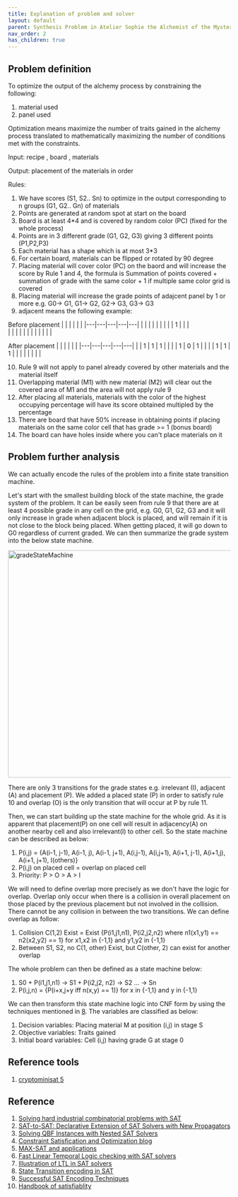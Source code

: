 ```yaml
---
title: Explanation of problem and solver
layout: default
parent: Synthesis Problem in Atelier Sophie the Alchemist of the Mysterious books DX
nav_order: 2
has_children: true
---
```


## Problem definition
To optimize the output of the alchemy process by constraining the following:
1. material used
2. panel used

Optimization means maximize the number of traits gained in the alchemy process translated to mathematically maximizing the number of conditions met with the constraints.

Input: recipe , board , materials

Output: placement of the materials in order

Rules:
1. We have scores (S1, S2.. Sn) to optimize in the output corresponding to n groups (G1, G2.. Gn) of materials
2. Points are generated at random spot at start on the board
3. Board is at least 4*4 and is covered by random color (PC) (fixed for the whole process)
4. Points are in 3 different grade (G1, G2, G3) giving 3 different points (P1,P2,P3) 
5. Each material has a shape which is at most 3*3
6. For certain board, materials can be flipped or rotated by 90 degree
7. Placing material will cover color (PC) on the baord and will increase the score by Rule 1 and 4, the formula is Summation of points covered + summation of grade with the same color + 1 if multiple same color grid is covered 
8. Placing material will increase the grade points of adajcent panel by 1 or more e.g. G0-> G1, G1-> G2, G2-> G3, G3-> G3 
9. adjacent means the following example:

Before placement
|   |   |   |   |   |
|---|---|---|---|---|
|   |   |   |   |   |
|   |   | 1 |   |   |  
|   |   |   |   |   |
|   |   |   |   |   |

After placement
|   |   |   |   |   |
|---|---|---|---|---|
|   | 1 | 1 | 1 |   |
|   | 1 | 0 | 1 |   |
|   | 1 | 1 | 1 |   |
|   |   |   |   |   |

10. Rule 9 will not apply to panel already covered by other materials and the material itself
11. Overlapping material (M1) with new material (M2) will clear out the covered area of M1 and the area will not apply rule 9
12. After placing all materials, materials with the color of the highest occupying percentage will have its score obtained multipled by the percentage
13. There are board that have 50% increase in obtaining points if placing materials on the same color cell that has grade >= 1 (bonus board)
14. The board can have holes inside where you can't place materials on it

## Problem further analysis
We can actually encode the rules of the problem into a finite state transition machine. 

Let's start with the smallest building block of the state machine, the grade system of the problem. It can be easily seen from rule 9 that there are at least 4 possible grade in any cell on the grid, e.g. G0, G1, G2, G3 and it will only increase in grade when adjacent block is placed, and will remain if it is not close to the block being placed. When getting placed, it will go down to G0 regardless of current graded. We can then summarize the grade system into the below state machine.

<img width="514" alt="gradeStateMachine" src="https://user-images.githubusercontent.com/49157980/200170946-9b8b87e7-2861-497f-85ad-6699875ff2e9.png">

There are only 3 transitions for the grade states e.g. irrelevant (I), adjacent (A) and placement (P).
We added a placed state (P) in order to satisfy rule 10 and overlap (O) is the only transition that will occur at P by rule 11.

Then, we can start building up the state machine for the whole grid. As it is apparent that placement(P) on one cell will result in adjacency(A) on another nearby cell and also irrelevant(I) to other cell. So the state machine can be described as below:

1. P(i,j) = {A(i-1, j-1), A(i-1, j), A(i-1, j+1), A(i,j-1), A(i,j+1), A(i+1, j-1), A(i+1,j), A(i+1, j+1), I(others)}
2. P(i,j) on placed cell = overlap on placed cell
3. Priority: P > O > A > I

We will need to define overlap more precisely as we don't have the logic for overlap. Overlap only occur when there is a collision in overall placement on those placed by the previous placement but not involved in the collision. There cannot be any collision in between the two transitions. We can define overlap as follow:

1. Collision C(1,2) Exist = Exist {P(i1,j1,n1), P(i2,j2,n2) where n1(x1,y1) == n2(x2,y2) == 1} for x1,x2 in {-1,1} and y1,y2 in {-1,1}
2. Between S1, S2, no C(1, other) Exist, but C(other, 2) can exist for another overlap

The whole problem can then be defined as a state machine below:

1. S0 + P(i1,j1,n1) -> S1 + P(i2,j2, n2) -> S2 ... -> Sn
2. P(i,j,n) = {P(i+x,j+y iff n(x,y) == 1)} for x in {-1,1} and y in {-1,1}

We can then transform this state machine logic into CNF form by using the techniques mentioned in [8](https://baldur.iti.kit.edu/sat/files/2017/l02.pdf). The variables are classified as below:

1. Decision variables: Placing material M at position (i,j) in stage S
2. Objective variables: Traits gained 
3. Initial board variables: Cell (i,j) having grade G at stage 0


## Reference tools
1. [cryptominisat 5](https://github.com/msoos/cryptominisat)

## Reference
1. [Solving hard industrial combinatorial problems with SAT](https://www.tdx.cat/bitstream/handle/10803/117608/TIAR1de1.pdf?sequence=1&isAllowed=y])
2. [SAT-to-SAT: Declarative Extension of SAT Solvers with New Propagators](https://ojs.aaai.org/index.php/AAAI/article/view/10111)
3. [Solving QBF Instances with Nested SAT Solvers](https://www.researchgate.net/publication/287208991_Solving_QBF_Instances_With_Nested_SAT_Solvers)
4. [Constraint Satisfication and Optimization blog](https://ozanerdem.github.io/)
5. [MAX-SAT and applications](https://sat-group.github.io/ruben/media/p02c24-mxm.pdf)
6. [Fast Linear Temporal Logic checking with SAT solvers](https://arxiv.org/pdf/1401.5677.pdf)
7. [Illustration of LTL in SAT solvers](https://www.birs.ca/cmo-workshops/2018/18w5208/files/RozierKristin.pdf)
8. [State Transition encoding in SAT](https://baldur.iti.kit.edu/sat/files/2017/l02.pdf)
9. [Successful SAT Encoding Techniques](https://content.iospress.com/download/journal-on-satisfiability-boolean-modeling-and-computation/sat190085?id=journal-on-satisfiability-boolean-modeling-and-computation%2Fsat190085)
10. [Handbook of satisfiablity](https://homepage.cs.uiowa.edu/~tinelli/papers/BarSST-09.pdf)



